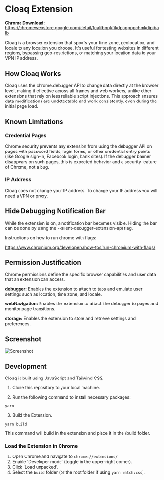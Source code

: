 # Cloaq Extension

**Chrome Download:** https://chromewebstore.google.com/detail/fcalilbnpkfikdppppppchmkdipibalb

Cloaq is a browser extension that spoofs your time zone, geolocation, and locale to any location you choose. It's useful for testing websites in different regions, bypassing geo-restrictions, or matching your location data to your VPN IP address.

## How Cloaq Works

Cloaq uses the chrome.debugger API to change data directly at the browser level, making it effective across all frames and web workers, unlike other extensions that rely on less reliable script injections. This approach ensures data modifications are undetectable and work consistently, even during the initial page load.

## Known Limitations

### Credential Pages
Chrome security prevents any extension from using the debugger API on pages with password fields, login forms, or other credential entry points (like Google sign-in, Facebook login, bank sites). If the debugger banner disappears on such pages, this is expected behavior and a security feature of Chrome, not a bug.

### IP Address
Cloaq does not change your IP address. To change your IP address you will need a VPN or proxy.

## Hide Debugging Notification Bar

While the extension is on, a notification bar becomes visible. Hiding the bar can be done by using the --silent-debugger-extension-api flag.

Instructions on how to run chrome with flags:

https://www.chromium.org/developers/how-tos/run-chromium-with-flags/

## Permission Justification

Chrome permissions define the specific browser capabilities and user data that an extension can access.

**debugger:** Enables the extension to attach to tabs and emulate user settings such as location, time zone, and locale.

**webNavigation:** Enables the extension to attach the debugger to pages and monitor page transitions.

**storage:** Enables the extension to store and retrieve settings and preferences.

## Screenshot

<img src="https://raw.githubusercontent.com/s1t3m4p/cloaq/refs/heads/main/promo/screenshot_2.png" alt="Screenshot" />

## Development

Cloaq is built using JavaScript and Tailwind CSS.

1. Clone this repository to your local machine.

2. Run the following command to install necessary packages:

```
yarn
```

3. Build the Extension.

```
yarn build
```

This command will build in the extension and place it in the /build folder.

### Load the Extension in Chrome

1. Open Chrome and navigate to `chrome://extensions/`
2. Enable 'Developer mode' (toggle in the upper-right corner).
3. Click 'Load unpacked'.
4. Select the `build` folder (or the root folder if using `yarn watch:css`).
